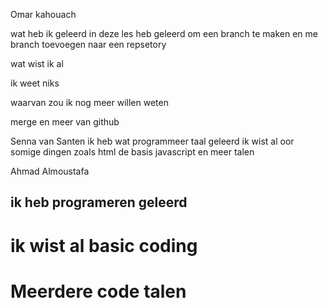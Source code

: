Omar kahouach 

wat heb ik geleerd in deze les
heb geleerd om een branch te maken en me branch toevoegen naar een repsetory 

wat wist ik al 

ik weet niks 

waarvan zou ik nog meer willen weten 

merge en meer van github 

Senna van Santen
ik heb wat programmeer taal geleerd
ik wist al oor somige dingen zoals html de basis
javascript en meer talen


Ahmad Almoustafa
##  ik heb programeren geleerd

# ik wist al basic coding

# Meerdere code talen